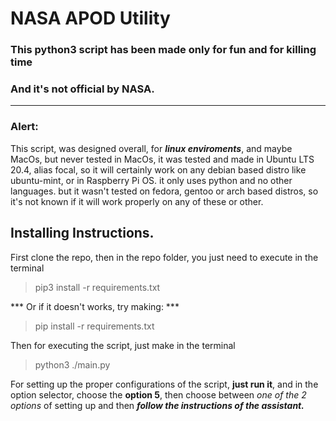 # NASA APOD Utility

### This python3 script has been made only for fun and for killing time
### And it's not official by NASA.

***

### Alert:
This script, was designed overall, for **_linux enviroments_**, 
and maybe MacOs, but never tested in MacOs, it was tested and made
in Ubuntu LTS 20.4, alias focal, so it will certainly work on any debian
based distro like ubuntu-mint, or in Raspberry Pi OS.
it only uses python and no other languages.
but it wasn't tested on fedora, gentoo or arch based 
distros, so it's not known if it will work properly on 
any of these or other.

## Installing Instructions.
First clone the repo, then in the repo folder, 
you just need to execute in the terminal

> pip3 install -r requirements.txt


*** Or if it doesn't works, try making: ***


> pip install -r requirements.txt


Then for executing the script, just make in the terminal


> python3 ./main.py

For setting up the proper configurations of the script,
**just run it**, and in the option selector, choose the
**option 5**, then choose between *one of the 2 options* of setting up
and then ***follow the instructions of the assistant.***
